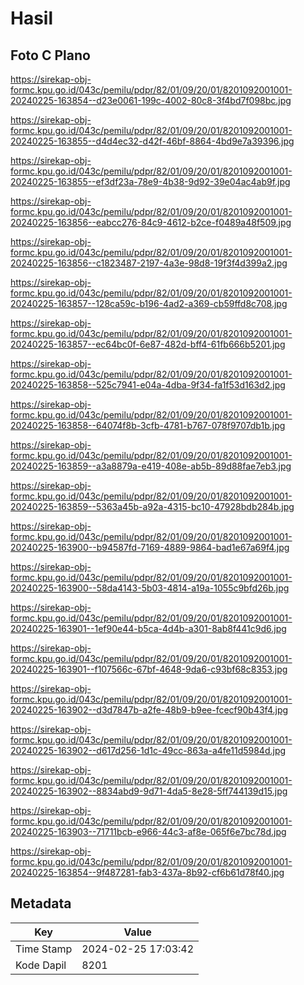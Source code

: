 # Hasil

## Foto C Plano

https://sirekap-obj-formc.kpu.go.id/043c/pemilu/pdpr/82/01/09/20/01/8201092001001-20240225-163854--d23e0061-199c-4002-80c8-3f4bd7f098bc.jpg

https://sirekap-obj-formc.kpu.go.id/043c/pemilu/pdpr/82/01/09/20/01/8201092001001-20240225-163855--d4d4ec32-d42f-46bf-8864-4bd9e7a39396.jpg

https://sirekap-obj-formc.kpu.go.id/043c/pemilu/pdpr/82/01/09/20/01/8201092001001-20240225-163855--ef3df23a-78e9-4b38-9d92-39e04ac4ab9f.jpg

https://sirekap-obj-formc.kpu.go.id/043c/pemilu/pdpr/82/01/09/20/01/8201092001001-20240225-163856--eabcc276-84c9-4612-b2ce-f0489a48f509.jpg

https://sirekap-obj-formc.kpu.go.id/043c/pemilu/pdpr/82/01/09/20/01/8201092001001-20240225-163856--c1823487-2197-4a3e-98d8-19f3f4d399a2.jpg

https://sirekap-obj-formc.kpu.go.id/043c/pemilu/pdpr/82/01/09/20/01/8201092001001-20240225-163857--128ca59c-b196-4ad2-a369-cb59ffd8c708.jpg

https://sirekap-obj-formc.kpu.go.id/043c/pemilu/pdpr/82/01/09/20/01/8201092001001-20240225-163857--ec64bc0f-6e87-482d-bff4-61fb666b5201.jpg

https://sirekap-obj-formc.kpu.go.id/043c/pemilu/pdpr/82/01/09/20/01/8201092001001-20240225-163858--525c7941-e04a-4dba-9f34-fa1f53d163d2.jpg

https://sirekap-obj-formc.kpu.go.id/043c/pemilu/pdpr/82/01/09/20/01/8201092001001-20240225-163858--64074f8b-3cfb-4781-b767-078f9707db1b.jpg

https://sirekap-obj-formc.kpu.go.id/043c/pemilu/pdpr/82/01/09/20/01/8201092001001-20240225-163859--a3a8879a-e419-408e-ab5b-89d88fae7eb3.jpg

https://sirekap-obj-formc.kpu.go.id/043c/pemilu/pdpr/82/01/09/20/01/8201092001001-20240225-163859--5363a45b-a92a-4315-bc10-47928bdb284b.jpg

https://sirekap-obj-formc.kpu.go.id/043c/pemilu/pdpr/82/01/09/20/01/8201092001001-20240225-163900--b94587fd-7169-4889-9864-bad1e67a69f4.jpg

https://sirekap-obj-formc.kpu.go.id/043c/pemilu/pdpr/82/01/09/20/01/8201092001001-20240225-163900--58da4143-5b03-4814-a19a-1055c9bfd26b.jpg

https://sirekap-obj-formc.kpu.go.id/043c/pemilu/pdpr/82/01/09/20/01/8201092001001-20240225-163901--1ef90e44-b5ca-4d4b-a301-8ab8f441c9d6.jpg

https://sirekap-obj-formc.kpu.go.id/043c/pemilu/pdpr/82/01/09/20/01/8201092001001-20240225-163901--f107566c-67bf-4648-9da6-c93bf68c8353.jpg

https://sirekap-obj-formc.kpu.go.id/043c/pemilu/pdpr/82/01/09/20/01/8201092001001-20240225-163902--d3d7847b-a2fe-48b9-b9ee-fcecf90b43f4.jpg

https://sirekap-obj-formc.kpu.go.id/043c/pemilu/pdpr/82/01/09/20/01/8201092001001-20240225-163902--d617d256-1d1c-49cc-863a-a4fe11d5984d.jpg

https://sirekap-obj-formc.kpu.go.id/043c/pemilu/pdpr/82/01/09/20/01/8201092001001-20240225-163902--8834abd9-9d71-4da5-8e28-5ff744139d15.jpg

https://sirekap-obj-formc.kpu.go.id/043c/pemilu/pdpr/82/01/09/20/01/8201092001001-20240225-163903--71711bcb-e966-44c3-af8e-065f6e7bc78d.jpg

https://sirekap-obj-formc.kpu.go.id/043c/pemilu/pdpr/82/01/09/20/01/8201092001001-20240225-163854--9f487281-fab3-437a-8b92-cf6b61d78f40.jpg


## Metadata

| Key        | Value               |
| ---------- | ------------------- |
| Time Stamp | 2024-02-25 17:03:42 |
| Kode Dapil | 8201                |



